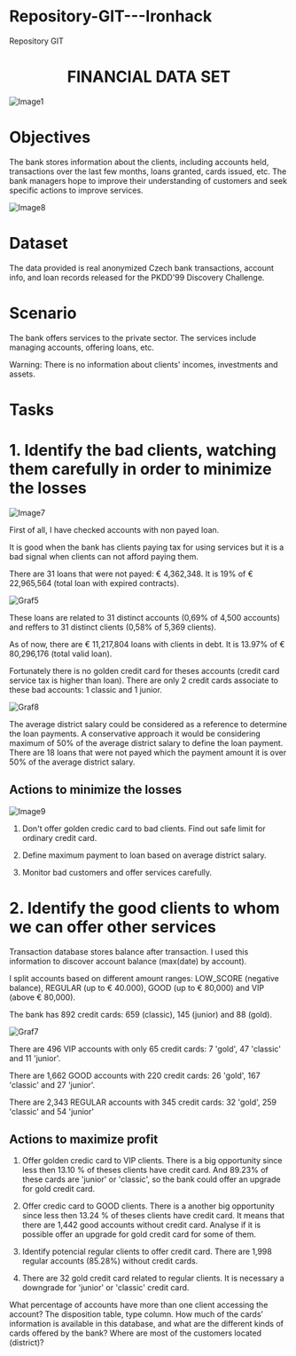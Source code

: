 # Repository-GIT---Ironhack
Repository GIT 
<h1 align="center"> FINANCIAL DATA SET </h1>

![Image1](https://user-images.githubusercontent.com/99502330/162427935-e6ee1c11-9598-4468-a260-2f4fe35b32c6.jpg)


<h1 align="left"> Objectives </h1>

The bank stores information about the clients, including accounts held, transactions over the last few months, loans granted, cards issued, etc. 
The bank managers hope to improve their understanding of customers and seek specific actions to improve services.


![Image8](https://user-images.githubusercontent.com/99502330/162427411-4151cfd3-bb82-499d-8ab9-f4781704c8c3.jpg)

<h1 align="left"> Dataset </h1>

The data provided is real anonymized Czech bank transactions, account info, and loan records released for the PKDD'99 Discovery Challenge.


<h1 align="left"> Scenario </h1>

The bank offers services to the private sector. The services include managing accounts, offering loans, etc.


Warning: There is no information about clients' incomes, investments and assets. 


<h1 align="left"> Tasks </h1>


<h1 align="left"> 1. Identify the bad clients, watching them carefully in order to minimize the losses </h1>


![Image7](https://user-images.githubusercontent.com/99502330/162592623-00aee595-7327-4ebe-95cc-06fbc13c6d6d.jpg)

First of all, I have checked accounts with non payed loan. 

It is good when the bank has clients paying tax for using services but it is a bad signal when clients can not afford paying them.

There are 31 loans that were not payed: € 4,362,348. It is 19% of € 22,965,564 (total loan with expired contracts).

![Graf5](https://user-images.githubusercontent.com/99502330/162592539-93636263-985f-4f01-9851-9e680e9c9f9d.png)


These loans are related to 31 distinct accounts (0,69% of 4,500 accounts) and reffers to 31 distinct clients (0,58% of 5,369 clients).

As of now, there are € 11,217,804 loans with clients in debt. It is 13.97% of € 80,296,176 (total valid loan).

Fortunately there is no golden credit card for theses accounts (credit card service tax is higher than loan). There are only 2 credit cards associate to these bad accounts: 1 classic and 1 junior.

![Graf8](https://user-images.githubusercontent.com/99502330/162595684-34a2297a-8204-4cc3-9e91-03db6425483f.png)


The average district salary could be considered as a reference to determine the loan payments. A conservative approach it would be considering maximum of 50% of the average district salary to define the loan payment. There are 18 loans that were not payed which the payment amount it is over 50% of the average district salary. 


<h2 align="left"> Actions to minimize the losses </h2>


![Image9](https://user-images.githubusercontent.com/99502330/162592673-efcc9feb-6a56-4a7f-ac21-4eab35bce3b2.jpg)

1. Don't offer golden credic card to bad clients. Find out safe limit for ordinary credit card.

2. Define maximum payment to loan based on average district salary.

3. Monitor bad customers and offer services carefully.


<h1 align="left"> 2. Identify the good clients to whom we can offer other services </h1>

Transaction database stores balance after transaction. I used this information to discover account balance (max(date) by account).

I split accounts based on different amount ranges: LOW_SCORE (negative balance), REGULAR (up to € 40.000), GOOD (up to € 80,000) and VIP (above € 80,000).

The bank has 892 credit cards: 659 (classic), 145 (junior) and 88 (gold).


![Graf7](https://user-images.githubusercontent.com/99502330/162594186-8a9f6fdb-73ff-4c78-a98c-e5872ab9c835.png)

There are 496 VIP accounts with only 65 credit cards: 7 'gold', 47 'classic' and 11 'junior'.

There are 1,662 GOOD accounts with 220 credit cards: 26 'gold', 167 'classic' and 27 'junior'.

There are 2,343 REGULAR accounts with 345 credit cards: 32 'gold', 259 'classic' and 54 'junior'





<h2 align="left"> Actions to maximize profit </h2>

1. Offer golden credic card to VIP clients. There is a big opportunity since less then 13.10 % of theses clients have credit card. And 89.23% of these cards are 'junior' or 'classic', so the bank could offer an upgrade for gold credit card.

2. Offer credic card to GOOD clients. There is a another big opportunity since less then 13.24 % of theses clients have credit card. It means that there are 1,442 good accounts without credit card. Analyse if it is possible offer an upgrade for gold credit card for some of them.

3. Identify potencial regular clients to offer credit card. There are 1,998 regular accounts (85.28%) without credit cards. 

4. There are 32 gold credit card related to regular clients. It is necessary a downgrade for 'junior' or 'classic' credit card.




What percentage of accounts have more than one client accessing the account? The disposition table, type column.
How much of the cards’ information is available in this database, and what are the different kinds of cards offered by the bank?
Where are most of the customers located (district)?


